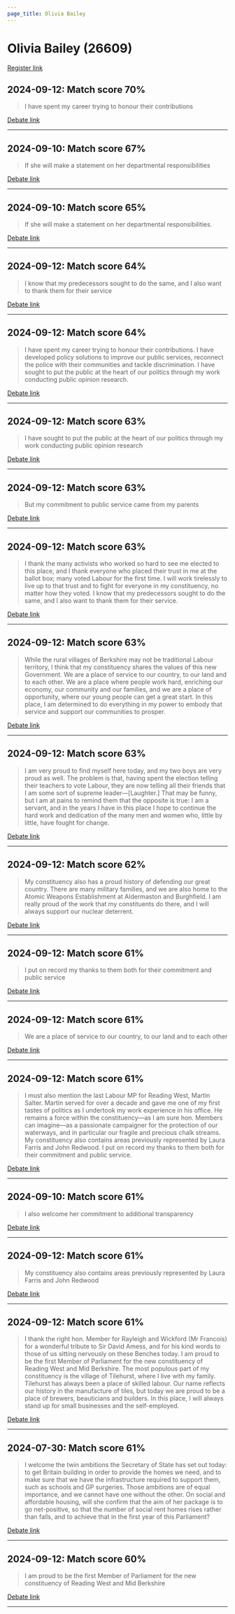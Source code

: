 ```yaml
---
page_title: Olivia Bailey
---
```


# Olivia Bailey  (26609)

[Register link](https://www.theyworkforyou.com/mp/26609/register)



## 2024-09-12: Match score 70%

>I have spent my career trying to honour their contributions

[Debate link](https://www.theyworkforyou.com/debates/?id=2024-09-12b.1019.2) 

---



## 2024-09-10: Match score 67%

>If she will make a statement on her departmental responsibilities

[Debate link](https://www.theyworkforyou.com/debates/?id=2024-09-10a.690.1) 

---



## 2024-09-10: Match score 65%

>If she will make a statement on her departmental responsibilities.

[Debate link](https://www.theyworkforyou.com/debates/?id=2024-09-10a.690.1) 

---



## 2024-09-12: Match score 64%

>I know that my predecessors sought to do the same, and I also want to thank them for their service

[Debate link](https://www.theyworkforyou.com/debates/?id=2024-09-12b.1019.2) 

---



## 2024-09-12: Match score 64%

>I have spent my career trying to honour their contributions. I have developed policy solutions to improve our public services, reconnect the police with their communities and tackle discrimination. I have sought to put the public at the heart of our politics through my work conducting public opinion research.

[Debate link](https://www.theyworkforyou.com/debates/?id=2024-09-12b.1019.2) 

---



## 2024-09-12: Match score 63%

>I have sought to put the public at the heart of our politics through my work conducting public opinion research

[Debate link](https://www.theyworkforyou.com/debates/?id=2024-09-12b.1019.2) 

---



## 2024-09-12: Match score 63%

>But my commitment to public service came from my parents

[Debate link](https://www.theyworkforyou.com/debates/?id=2024-09-12b.1019.2) 

---



## 2024-09-12: Match score 63%

>I thank the many activists who worked so hard to see me elected to this place, and I thank everyone who placed their trust in me at the ballot box; many voted Labour for the first time. I will work tirelessly to live up to that trust and to fight for everyone in my constituency, no matter how they voted. I know that my predecessors sought to do the same, and I also want to thank them for their service.

[Debate link](https://www.theyworkforyou.com/debates/?id=2024-09-12b.1019.2) 

---



## 2024-09-12: Match score 63%

>While the rural villages of Berkshire may not be traditional Labour territory, I think that my constituency shares the values of this new Government. We are a place of service to our country, to our land and to each other. We are a place where people work hard, enriching our economy, our community and our families, and we are a place of opportunity, where our young people can get a great start. In this place, I am determined to do everything in my power to embody that service and support our communities to prosper.

[Debate link](https://www.theyworkforyou.com/debates/?id=2024-09-12b.1019.2) 

---



## 2024-09-12: Match score 63%

>I am very proud to find myself here today, and my two boys are very proud as well. The problem is that, having spent the election telling their teachers to vote Labour, they are now telling all their friends that I am some sort of supreme leader—[Laughter.] That may be funny, but I am at pains to remind them that the opposite is true: I am a servant, and in the years I have in this place I hope to continue the hard work and dedication of the many men and women who, little by little, have fought for change.

[Debate link](https://www.theyworkforyou.com/debates/?id=2024-09-12b.1019.2) 

---



## 2024-09-12: Match score 62%

>My constituency also has a proud history of defending our great country. There are many military families, and we are also home to the Atomic Weapons Establishment at Aldermaston and Burghfield. I am really proud of the work that my constituents do there, and I will always support our nuclear deterrent.

[Debate link](https://www.theyworkforyou.com/debates/?id=2024-09-12b.1019.2) 

---



## 2024-09-12: Match score 61%

>I put on record my thanks to them both for their commitment and public service

[Debate link](https://www.theyworkforyou.com/debates/?id=2024-09-12b.1019.2) 

---



## 2024-09-12: Match score 61%

>We are a place of service to our country, to our land and to each other

[Debate link](https://www.theyworkforyou.com/debates/?id=2024-09-12b.1019.2) 

---



## 2024-09-12: Match score 61%

>I must also mention the last Labour MP for Reading West, Martin Salter. Martin served for over a decade and gave me one of my first tastes of politics as I undertook my work experience in his office. He remains a force within the constituency—as I am sure hon. Members can imagine—as a passionate campaigner for the protection of our waterways, and in particular our fragile and precious chalk streams. My constituency also contains areas previously represented by Laura Farris and John Redwood. I put on record my thanks to them both for their commitment and public service.

[Debate link](https://www.theyworkforyou.com/debates/?id=2024-09-12b.1019.2) 

---



## 2024-09-10: Match score 61%

>I also welcome her commitment to additional transparency

[Debate link](https://www.theyworkforyou.com/debates/?id=2024-09-10a.690.3) 

---



## 2024-09-12: Match score 61%

>My constituency also contains areas previously represented by Laura Farris and John Redwood

[Debate link](https://www.theyworkforyou.com/debates/?id=2024-09-12b.1019.2) 

---



## 2024-09-12: Match score 61%

>I thank the right hon. Member for Rayleigh and Wickford (Mr Francois) for a wonderful tribute to Sir David Amess, and for his kind words to those of us sitting nervously on these Benches today. I am proud to be the first Member of Parliament for the new constituency of Reading West and Mid Berkshire. The most populous part of my constituency is the village of Tilehurst, where I live with my family. Tilehurst has always been a place of skilled labour. Our name reflects our history in the manufacture of tiles, but today we are proud to be a place of brewers, beauticians and builders. In this place, I will always stand up for small businesses and the self-employed.

[Debate link](https://www.theyworkforyou.com/debates/?id=2024-09-12b.1019.2) 

---



## 2024-07-30: Match score 61%

>I welcome the twin ambitions the Secretary of State has set out today: to get Britain building in order to provide  the homes we need, and to make sure that we have the infrastructure required to support them, such as schools and GP surgeries. Those ambitions are of equal importance, and we cannot have one without the other. On social and affordable housing, will she confirm that the aim of her package is to go net-positive, so that the number of social rent homes rises rather than falls, and to achieve that in the first year of this Parliament?

[Debate link](https://www.theyworkforyou.com/debates/?id=2024-07-30c.1196.4) 

---



## 2024-09-12: Match score 60%

>I am proud to be the first Member of Parliament for the new constituency of Reading West and Mid Berkshire

[Debate link](https://www.theyworkforyou.com/debates/?id=2024-09-12b.1019.2) 

---

